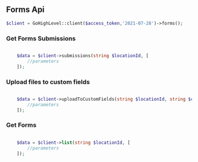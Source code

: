 ## Forms Api

```php
$client = GoHighLevel::client($access_token,'2021-07-28')->forms();
```
### Get Forms Submissions
```php

    $data = $client->submissions(string $locationId, [
        //parameters
    ]);
```

### Upload files to custom fields
```php

    $data = $client->uploadToCustomFields(string $locationId, string $contactId,[
        //parameters
    ]);
```

### Get Forms
```php

    $data = $client->list(string $locationId, [
        //parameters
    ]);
```

